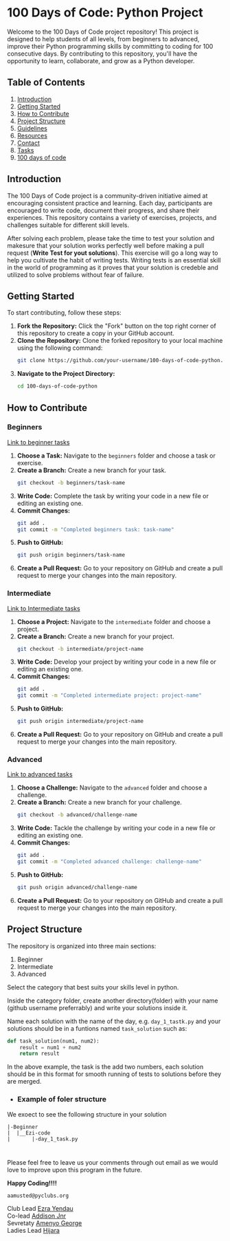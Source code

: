 # 100 Days of Code: Python Project

Welcome to the 100 Days of Code project repository! This project is designed to help students of all levels, from beginners to advanced, improve their Python programming skills by committing to coding for 100 consecutive days. By contributing to this repository, you'll have the opportunity to learn, collaborate, and grow as a Python developer.

## Table of Contents

1. [Introduction](#introduction)
2. [Getting Started](#getting-started)
3. [How to Contribute](#how-to-contribute)
4. [Project Structure](#project-structure)
5. [Guidelines](#guidelines)
6. [Resources](#resources)
7. [Contact](#contact)
8. [Tasks](./tasks.md)
9. [100 days of code](./100daysofcode.md)

## Introduction

The 100 Days of Code project is a community-driven initiative aimed at encouraging consistent practice and learning. Each day, participants are encouraged to write code, document their progress, and share their experiences. This repository contains a variety of exercises, projects, and challenges suitable for different skill levels.

After solving each problem, please take the time to test your solution and makesure that your solution works perfectly well before making a pull request (**Write Test for yout solutions**). This exercise will go a long way to help you cultivate the habit of writing tests. Writing tests is an essential skill in the world of programming as it proves that your solution is credeble and utilized to solve problems without fear of failure.

## Getting Started

To start contributing, follow these steps:

1. **Fork the Repository:** Click the "Fork" button on the top right corner of this repository to create a copy in your GitHub account.
2. **Clone the Repository:** Clone the forked repository to your local machine using the following command:
    ```bash
    git clone https://github.com/your-username/100-days-of-code-python.git
    ```
3. **Navigate to the Project Directory:**
    ```bash
    cd 100-days-of-code-python
    ```

## How to Contribute

### Beginners
[Link to beginner tasks](./tasks.md/#beginners) 

1. **Choose a Task:** Navigate to the `beginners` folder and choose a task or exercise.
2. **Create a Branch:** Create a new branch for your task.
    ```bash
    git checkout -b beginners/task-name
    ```
3. **Write Code:** Complete the task by writing your code in a new file or editing an existing one.
4. **Commit Changes:**
    ```bash
    git add .
    git commit -m "Completed beginners task: task-name"
    ```
5. **Push to GitHub:**
    ```bash
    git push origin beginners/task-name
    ```
6. **Create a Pull Request:** Go to your repository on GitHub and create a pull request to merge your changes into the main repository.


### Intermediate

[Link to Intermediate tasks](./tasks.md/#intermediate)

1. **Choose a Project:** Navigate to the `intermediate` folder and choose a project.
2. **Create a Branch:** Create a new branch for your project.
    ```bash
    git checkout -b intermediate/project-name
    ```
3. **Write Code:** Develop your project by writing your code in a new file or editing an existing one.
4. **Commit Changes:**
    ```bash
    git add .
    git commit -m "Completed intermediate project: project-name"
    ```
5. **Push to GitHub:**
    ```bash
    git push origin intermediate/project-name
    ```
6. **Create a Pull Request:** Go to your repository on GitHub and create a pull request to merge your changes into the main repository.

### Advanced
[Link to advanced tasks](./tasks.md/#advanced)

1. **Choose a Challenge:** Navigate to the `advanced` folder and choose a challenge.
2. **Create a Branch:** Create a new branch for your challenge.
    ```bash
    git checkout -b advanced/challenge-name
    ```
3. **Write Code:** Tackle the challenge by writing your code in a new file or editing an existing one.
4. **Commit Changes:**
    ```bash
    git add .
    git commit -m "Completed advanced challenge: challenge-name"
    ```
5. **Push to GitHub:**
    ```bash
    git push origin advanced/challenge-name
    ```
6. **Create a Pull Request:** Go to your repository on GitHub and create a pull request to merge your changes into the main repository.

## Project Structure

The repository is organized into three main sections:
1. Beginner
2. Intermediate
3. Advanced

Select the category that best suits your skills level in python.

Inside the category folder, create another directory(folder) with your name (github username preferrably) and write your solutions inside it.

Name each solution with the name of the day, e.g. `day_1_tastk.py` and your solutions should be in a funtions named `task_solution` such as:

```py
def task_solution(num1, num2):
    result = num1 + num2
    return result
```
In the above example, the task is the add two numbers, each solution should be in this format for smooth running of tests to solutions before they are merged.

- ### Example of foler structure
We exoect to see the following structure in your solution
```
|-Beginner
|  |__Ezi-code
|       |-day_1_task.py
```

<!-- ![image](./img/Capture.PNG) -->

# 
Please feel free to leave us your comments through out email as we would love to improve upon this program in the future.

**Happy Coding!!!!**  
```
aamusted@pyclubs.org
```

Club Lead [Ezra Yendau]()\
Co-lead [Addison Jnr]()\
Sevretaty [Amenyo George]()\
Ladies Lead [Hijara]()
